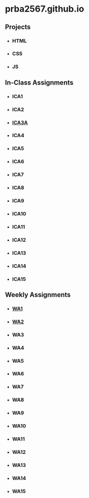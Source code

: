 # prba2567.github.io


## Projects
* ### HTML
* ### CSS
* ### JS

## In-Class Assignments
* ### ICA1
* ### ICA2
* ### [ICA3A](https://prba2567.github.io/ica/ica3a.html)
* ### ICA4
* ### ICA5
* ### ICA6
* ### ICA7
* ### ICA8
* ### ICA9
* ### ICA10
* ### ICA11
* ### ICA12
* ### ICA13
* ### ICA14
* ### ICA15

## Weekly Assignments
* ### [WA1](https://prba2567.github.io/wa/wa1.html)
* ### [WA2](https://prba2567.github.io/wa/wa2.html)
* ### WA3
* ### WA4
* ### WA5
* ### WA6
* ### WA7
* ### WA8
* ### WA9
* ### WA10
* ### WA11
* ### WA12
* ### WA13
* ### WA14
* ### WA15




